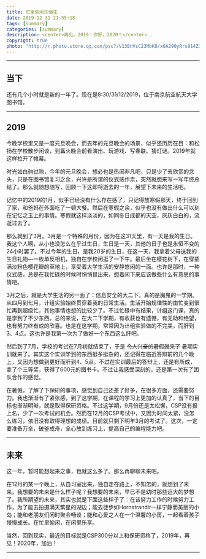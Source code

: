```yaml
---
title: 忙里偷闲乐悄生
date: 2019-12-31 21:55:18
tags: [summary]
categories: [summary]
description: <center>再见，2019！你好，2020！</center>
copyright: true
photo: "http://r.photo.store.qq.com/psc?/V13BnVsC23MbK8/xOA290yRrs814Z12GqLjzp3e8123edwPugHkHHGDpqlzeMpPJncMk.hHDhcD8MYtx6JW*dgojEkZL67BJpAS*qhO.53ElVUootVSeNq81Hs!/r"
---
```


---

## 当下

还有几个小时就是新的一年了。现在是8:30/31/12/2019，位于南京航空航天大学图书馆。

---

## 2019

今晚学校里又是一度元旦晚会，而去年的元旦晚会的场景，似乎还历历在目：和松扬在学校散步闲谈，到篝火晚会前看演出、玩游戏、写春联、猜灯谜。2019年就这样拉开了帷幕。

时光如白驹过隙，今年的元旦晚会，想必也是热闹非凡吧，只是少了去欣赏的念头，只是在图书馆复习之余，兴许是所谓的仪式感作祟，突然就想来写一写年终总结了。那么就随想随写，回顾一下这即将逝去的一年，展望下未来的生活吧。

记忆中的2019的1月，似乎已经没有什么存在感了，只记得放寒假那天，终于回到了家，和爸妈在外面吃了一顿大餐。然后在寒假之余，似乎也没有做出什么可以刻在记忆之玉上的事情。寒假就这样淡淡的，如同冬日成都的天空，灰灰白白的，流逝过去了。

那么就到了3月。3月是一个特殊的月份，因为在这31天里，有一天是我的生日。我这个人啊，从小也没怎么在乎过生日，生日是一天，其他的日子也是永恒不变的24小时罢了。不过今年的生日，是我20岁的生日，在这一天，我拿着父母送我的生日礼物—一枚单反相机，独自在学校闲逛了一下午。最后坐在樱花树下，在穿插满淡粉色樱花瓣的草地上，享受着大学生活的安静悠闲的一面。也许是那时，一种仪式感，总是在我忙碌的时候时悄悄冒出来，想着闲下来应该做些什么有意思的事情吧。

3月之后，就是大学生活的另一面了：信息安全的大二下，真的是魔鬼的一学期。从四月到七月，计组实验始终贯穿着我的日常生活。生活开始规律性的由忙变到很忙再到超级忙，其他事情也想的比较少了。不过忙碌中有结果，计组这门课，真的是学到了不少东西。总的来说，在大二下学期，有收获也有遗憾，有无助和绝望，也有努力终有成的欣喜。也是在这学期，常常因为计组实验做的不完美，而肝到3、4点。这也许是我第一次为了做好一个东西这么肝吧。

然后到了7月，学校的考试在7月初就结束了，于是 ~~令人兴奋的暑假就来了~~ 暑期实训就来了。其实这个实训学到的东西挺多挺杂的，还记得在临近答辩前的几个晚上，又因为想做到更好而肝到4、5点。不过在实训最后的答辩上，还是有所成，拿了个三等奖，获得了600元的图书卡。不过让我感受深刻的，还是第一次有了团队合作的感觉。

在暑假，了解了下保研的事项，感觉到自己还差了好多，在很多方面，还需要努力。我也渐渐有了紧张感，到了这学期，在课程的学习上更加的认真了，当下的目标也渐渐明晰，就是取得保研资格。不过这学期，9月份还是太松懈，CSP没有报上名，少了一次考试的机会。然而在12月的CSP考试中，又因为时间太紧，没怎么练习，依旧没有取得理想的成绩。目前就只剩下明年3月的考试了。这次，一定要准备万全，破釜成舟，全心放到练习上，提高自己的编程能力吧。

---

## 未来

这一年，暂时能想起来之事，也就这么多了。那么再聊聊未来吧。

在12月的某一个晚上，从自习室出来，独自走在路上，不知怎的，就想到了未来。我想要的未来是什么样子呢？我想要的未来，早已不是幼时那些远大的梦想了。我所期望的未来，其实也就是下面这些样子了：在该努力工作的时候努力工作，为了能去拍摄满天繁星的湖边；能去徒步如Hornstrandir一样宁静而美丽的小岛；能和老朋友们闲时聚会畅谈；能和心爱之人在一个温馨的小房，一起看着孩子慢慢成长。在忙里偷闲，在闲里乐享。

当然，回到现实，最近的目标就是CSP300分以上和保研资格了，2019年，再见！2020年，加油！

---